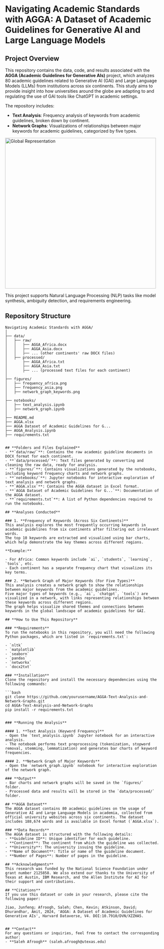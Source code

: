 # **Navigating Academic Standards with AGGA: A Dataset of Academic Guidelines for Generative AI and Large Language Models**

## **Project Overview**
This repository contains the data, code, and results associated with the **AGGA (Academic Guidelines for Generative AIs)** project, which analyzes 80 academic guidelines related to Generative AI (GAI) and Large Language Models (LLMs) from institutions across six continents. This study aims to provide insight into how universities around the globe are adapting to and regulating the use of GAI tools like ChatGPT in academic settings.

The repository includes:
- **Text Analysis**: Frequency analysis of keywords from academic guidelines, broken down by continent.
- **Network Graphs**: Visualizations of relationships between major keywords for academic guidelines, categorized by five types.

<img width="491" alt="Global Representation" src="https://github.com/user-attachments/assets/839b915b-0f38-4d87-b791-7bcaa4b090d2">


This project supports Natural Language Processing (NLP) tasks like model synthesis, ambiguity detection, and requirements engineering.

## **Repository Structure**

```plaintext
Navigating Academic Standards with AGGA/
│
├── data/
│   ├── raw/
│   │   ├── AGGA_Africa.docx
│   │   ├── AGGA_Asia.docx
│   │   ├── ... (other continents' raw DOCX files)
│   ├── processed/
│       ├── AGGA_Africa.txt
│       ├── AGGA_Asia.txt
│       ├── ... (processed text files for each continent)
│
├── figures/
│   ├── frequency_africa.png
│   ├── frequency_asia.png
│   ├── network_graph_keywords.png
│
├── notebooks/
│   ├── text_analysis.ipynb
│   ├── network_graph.ipynb
│
├── README.md
├── AGGA.xlsx
├── AGGA Dataset of Academic Guidelines for G...
├── AGGA_Analysis.ipynb
├── requirements.txt


## **Folders and Files Explained**
- **`data/raw/`**: Contains the raw academic guideline documents in DOCX format for each continent.
- **`data/processed/`**: Text files generated by converting and cleaning the raw data, ready for analysis.
- **`figures/`**: Contains visualizations generated by the notebooks, including keyword frequency charts and network graphs.
- **`notebooks/`**: Jupyter notebooks for interactive exploration of text analysis and network graphs.
- **`AGGA.xlsx`**: Contains the AGGA dataset in Excel format.
- **`AGGA Dataset of Academic Guidelines for G...`**: Documentation of the AGGA dataset.
- **`requirements.txt`**: A list of Python dependencies required to run the notebooks.

## **Analyses Conducted**

### 1. **Frequency of Keywords (Across Six Continents)**
This analysis explores the most frequently occurring keywords in academic guidelines from six continents after filtering out irrelevant words.  
The top 10 keywords are extracted and visualized using bar charts, which help demonstrate the key themes across different regions.

**Example:**

- For Africa: Common keywords include `ai`, `students`, `learning`, `tools`, etc.  
- Each continent has a separate frequency chart that visualizes its key terms.

### 2. **Network Graph of Major Keywords (For Five Types)**
This analysis creates a network graph to show the relationships between major keywords from the academic guidelines.  
Five major types of keywords (e.g., `ai`, `chatgpt`, `tools`) are visualized in a network, with links representing relationships between these keywords across different regions.  
The graph helps visualize shared themes and connections between keywords in the global landscape of academic guidelines for GAI.

## **How to Use This Repository**

### **Requirements**
To run the notebooks in this repository, you will need the following Python packages, which are listed in `requirements.txt`:

- `nltk`
- `matplotlib`
- `seaborn`
- `pandas`
- `networkx`
- `docx2txt`

### **Installation**
Clone the repository and install the necessary dependencies using the following commands:

```bash
git clone https://github.com/yourusername/AGGA-Text-Analysis-and-Network-Graphs.git
cd AGGA-Text-Analysis-and-Network-Graphs
pip install -r requirements.txt


### **Running the Analysis**

#### 1. **Text Analysis (Keyword Frequency)**
- Open the `text_analysis.ipynb` Jupyter notebook for an interactive analysis.
- The notebook performs text preprocessing (tokenization, stopword removal, stemming, lemmatization) and generates bar charts of keyword frequencies.

#### 2. **Network Graph of Major Keywords**
- Open the `network_graph.ipynb` notebook for interactive exploration of the network graph.

### **Output**
- Bar charts and network graphs will be saved in the `figures/` folder.
- Processed data and results will be stored in the `data/processed/` folder.

## **AGGA Dataset**
The AGGA dataset contains 80 academic guidelines on the usage of Generative AI and Large Language Models in academia, collected from official university websites across six continents. The dataset includes 188,674 words and is available in Excel format (`AGGA.xlsx`).

### **Data Records**
The AGGA dataset is structured with the following details:
- **Guideline ID**: Unique identifier for each guideline.
- **Continent**: The continent from which the guideline was collected.
- **University**: The university issuing the guideline.
- **Name of Document**: Title or name of the guideline document.
- **Number of Pages**: Number of pages in the guideline.

## **Acknowledgments**
This research was funded by the National Science Foundation under grant number 2125858. We also extend our thanks to the University of Texas at Austin, IBM Research, and the Allen Institute for AI for their support and contributions.

## **Citations**
If you use this dataset or code in your research, please cite the following paper:

Jiao, Junfeng; Afroogh, Saleh; Chen, Kevin; Atkinson, David; Dhurandhar, Amit, 2024, 'AGGA: A Dataset of Academic Guidelines for Generative AIs', Harvard Dataverse, V4. DOI:10.7910/DVN/XZZHA5.


## **Contact**
For any questions or inquiries, feel free to contact the corresponding author:
- **Saleh Afroogh** (saleh.afroogh@utexas.edu)

